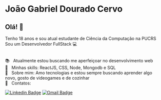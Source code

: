# João Gabriel Dourado Cervo

## Olá! 👋

Tenho 18 anos e sou atual estudante de Ciência da Computação na PUCRS
Sou um Desenvolvedor FullStack :computer: 

 <br/> :books: &nbsp; Atualmente estou buscando me aperfeiçoar no desenvolvimento web
 <br/> :pushpin: &nbsp; Minhas skills: ReactJS, CSS, Node, Mongodb e SQL
 <br/> 💬  &nbsp; Sobre mim: Amo tecnologias e estou sempre buscando aprender algo novo, gosto de videogames e de cozinhar
<br/> :email: &nbsp; Contatos: 
 
 [![Linkedin Badge](https://img.shields.io/badge/Gabriel--Cervo-Linkedin-blue?link=https://www.linkedin.com/in/joaogabrielcervo/?style=flat-square&logo=Linkedin)](https://www.linkedin.com/in/joaogabrielcervo)
 [![Gmail Badge](https://img.shields.io/badge/Gabriel--Cervo-Email-red?link=mailto:joaogabrieldouradocervo@gmail.com/?style=flat-square&logo=Gmail&logoColor=white)](mailto:joaogabrieldouradocervo@gmail.com)
